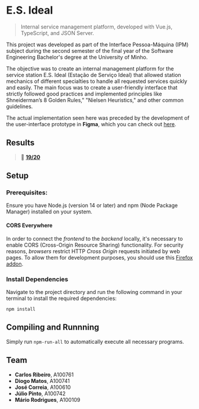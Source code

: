 # E.S. Ideal

> Internal service management platform, developed with Vue.js, TypeScript, and JSON Server.

This project was developed as part of the Interface Pessoa-Máquina (IPM) subject during the second semester of the final year of the Software Engineering Bachelor's degree at the University of Minho.

The objective was to create an internal management platform for the service station E.S. Ideal (Estação de Serviço Ideal) that allowed station mechanics of different specialties to handle all requested services quickly and easily. The main focus was to create a user-friendly interface that strictly followed good practices and implemented principles like Shneiderman’s 8 Golden Rules," "Nielsen Heuristics," and other common guidelines.

The actual implementation seen here was preceded by the development of the user-interface prototype in **Figma**, which you can check out [here](https://www.figma.com/design/PxCISzPiymy9MbwOunxaFW/ESIdeal?node-id=0%3A1&t=j4vPrKGpFEGI9uQU-1).

## Results

> 🏅 [**19/20**](/IPM/public/Pauta-trabalho.pdf)

## Setup

### Prerequisites: 
Ensure you have Node.js (version 14 or later) and npm (Node Package Manager) installed on your system.

#### **CORS Everywhere**
In order to connect the _frontend_ to the _backend_ locally, it's necessary to enable CORS (Cross-Origin Resource Sharing) functionality. For security reasons, _browsers_ restrict HTTP _Cross Origin_ requests initiated by web pages. To allow them for development purposes, you should use this [Firefox addon](https://addons.mozilla.org/en-US/firefox/addon/cors-everywhere/).

### Install Dependencies
Navigate to the project directory and run the following command in your terminal to install the required dependencies:
```
npm install
```

## Compiling and Runnning
Simply run `npm-run-all` to automatically execute all necessary programs.

## Team
- **Carlos Ribeiro**, A100761
- **Diogo Matos**, A100741
- **José Correia**, A100610
- **Júlio Pinto**, A100742
- **Mário Rodrigues**, A100109
